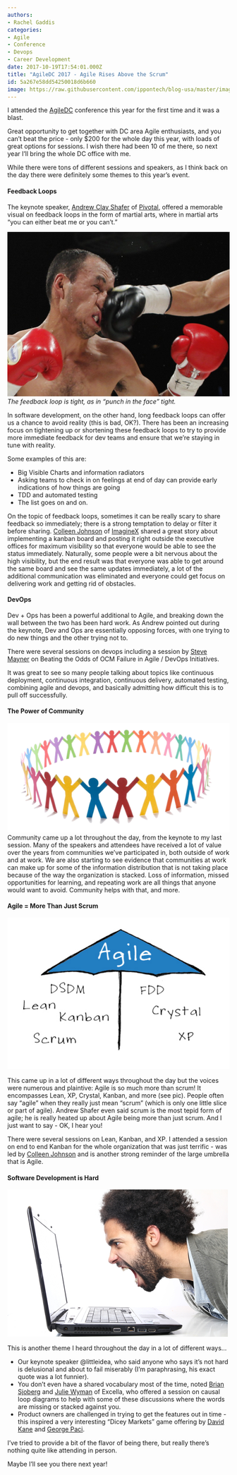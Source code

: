 ```yaml
---
authors:
- Rachel Gaddis
categories:
- Agile
- Conference
- Devops
- Career Development
date: 2017-10-19T17:54:01.000Z
title: "AgileDC 2017 - Agile Rises Above the Scrum"
id: 5a267e58dd54250018d6b660
image: https://raw.githubusercontent.com/ippontech/blog-usa/master/images/2017/10/pond-scum-with-frog.jpg
---
```


I attended the [AgileDC](https://www.agiledc.org/) conference this year for the first time and it was a blast.

Great opportunity to get together with DC area Agile enthusiasts, and you can’t beat the price - only $200 for the whole day this year, with loads of great options for sessions. I wish there had been 10 of me there, so next year I’ll bring the whole DC office with me.

While there were tons of different sessions and speakers, as I think back on the day there were definitely some themes to this year’s event.

#### Feedback Loops
The keynote speaker, [Andrew Clay Shafer](https://twitter.com/littleidea) of [Pivotal](https://pivotal.io/), offered a memorable visual on feedback loops in the form of martial arts, where in martial arts “you can either beat me or you can’t.”

![alt](https://raw.githubusercontent.com/ippontech/blog-usa/master/images/2017/10/knockout_punch.jpg)
*The feedback loop is tight, as in “punch in the face” tight.*

In software development, on the other hand, long feedback loops can offer us a chance to avoid reality (this is bad, OK?). There has been an increasing focus on tightening up or shortening these feedback loops to try to provide more immediate feedback for dev teams and ensure that we’re staying in tune with reality.

Some examples of this are:

* Big Visible Charts and information radiators
* Asking teams to check in on feelings at end of day can provide early indications of how things are going
* TDD and automated testing
* The list goes on and on.

On the topic of feedback loops, sometimes it can be really scary to share feedback so immediately; there is a strong temptation to delay or filter it before sharing. [Colleen Johnson](https://twitter.com/scrumhive) of [ImagineX](http://imaginexconsulting.com/) shared a great story about implementing a kanban board and posting it right outside the executive offices for maximum visibility so that everyone would be able to see the status immediately. Naturally, some people were a bit nervous about the high visibility, but the end result was that everyone was able to get around the same board and see the same updates immediately, a lot of the additional communication was eliminated and everyone could get focus on delivering work and getting rid of obstacles.

#### DevOps
Dev + Ops has been a powerful additional to Agile, and breaking down the wall between the two has been hard work. As Andrew pointed out during the keynote, Dev and Ops are essentially opposing forces, with one trying to do new things and the other trying not to.

There were several sessions on devops including a session by [Steve Mayner](https://www.linkedin.com/in/stevemayner/) on Beating the Odds of OCM Failure in Agile / DevOps Initiatives.

It was great to see so many people talking about topics like continuous deployment, continuous integration, continuous delivery, automated testing, combining agile and devops, and basically admitting how difficult this is to pull off successfully.

#### The Power of Community
![alt](https://raw.githubusercontent.com/ippontech/blog-usa/master/images/2017/10/Community-Logo.jpg)
Community came up a lot throughout the day, from the keynote to my last session. Many of the speakers and attendees have received a lot of value over the years from communities we’ve participated in, both outside of work and at work. We are also starting to see evidence that communities at work can make up for some of the information distribution that is not taking place because of the way the organization is stacked. Loss of information, missed opportunities for learning, and repeating work are all things that anyone would want to avoid. Community helps with that, and more.

#### Agile = More Than Just Scrum
![alt](https://raw.githubusercontent.com/ippontech/blog-usa/master/images/2017/10/agile_umbrella.jpg)

This came up in a lot of different ways throughout the day but the voices were numerous and plaintive: Agile is so much more than scrum! It encompasses Lean, XP, Crystal, Kanban, and more (see pic). People often say “agile” when they really just mean “scrum” (which is only one little slice or part of agile). Andrew Shafer even said scrum is the most tepid form of agile; he is really heated up about Agile being more than just scrum. And I just want to say - OK, I hear you!

There were several sessions on Lean, Kanban, and XP. I attended a session on end to end Kanban for the whole organization that was just terrific - was led by [Colleen Johnson](https://twitter.com/scrumhive) and is another strong reminder of the large umbrella that is Agile.

#### Software Development is Hard
![alt](https://raw.githubusercontent.com/ippontech/blog-usa/master/images/2017/10/screaming-at-laptop.jpg)

This is another theme I heard throughout the day in a lot of different ways...

* Our keynote speaker @littleidea, who said anyone who says it’s not hard is delusional and about to fail miserably (I’m paraphrasing, his exact quote was a lot funnier).
* You don’t even have a shared vocabulary most of the time, noted [Brian Sjoberg](https://www.linkedin.com/in/briansjoberg/) and [Julie Wyman](https://www.linkedin.com/in/julie-wyman/) of Excella, who offered a session on causal loop diagrams to help with some of these discussions where the words are missing or stacked against you.
* Product owners are challenged in trying to get the features out in time - this inspired a very interesting “Dicey Markets” game offering by [David Kane](https://www.linkedin.com/in/david-kane-2a1263/) and [George Paci](https://www.linkedin.com/in/george-paci-8422a55/).

I’ve tried to provide a bit of the flavor of being there, but really there’s nothing quite like attending in person.

Maybe I’ll see you there next year!
